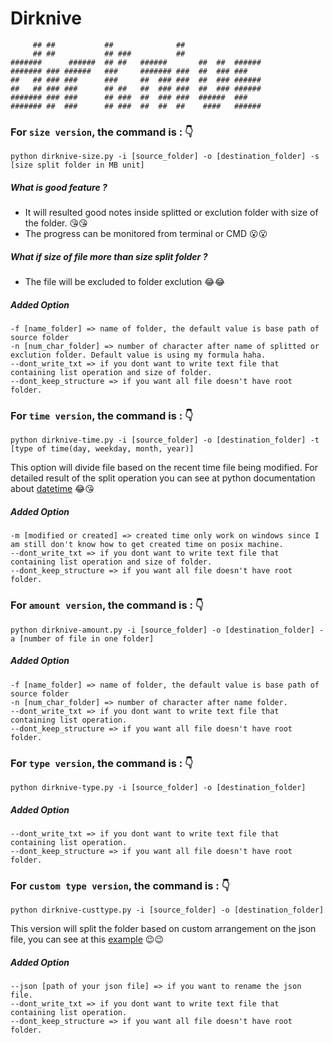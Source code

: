# Dirknive
```
     ## ##           ##              ##
     ## ##           ## ###          ##
#######      ######  ## ##   ######       ##  ##  ######
####### ### ######   ###     ####### ###  ##  ### ### 
##   ## ### ###      ###     ##  ### ###  ##  ### ######
##   ## ### ###      ## ##   ##  ### ###  ##  ### ######
####### ### ###      ## ###  ##  ### ###  ######  ###
####### ##  ###      ## ###  ##  ##  ##    ####   ######
```

### For `size version`, the command is : :point_down:
```
python dirknive-size.py -i [source_folder] -o [destination_folder] -s [size split folder in MB unit]
```
##### What is good feature ?
 - It will resulted good notes inside splitted or exclution folder with size of the folder. :kissing_heart::kissing_heart:
 - The progress can be monitored from terminal or CMD :open_mouth::open_mouth:
##### What if size of file more than size split folder ?
 - The file will be excluded to folder exclution :joy::joy:
##### Added Option
```
-f [name_folder] => name of folder, the default value is base path of source folder 
-n [num_char_folder] => number of character after name of splitted or exclution folder. Default value is using my formula haha.
--dont_write_txt => if you dont want to write text file that containing list operation and size of folder.
--dont_keep_structure => if you want all file doesn't have root folder.
```

### For `time version`, the command is : :point_down:
```
python dirknive-time.py -i [source_folder] -o [destination_folder] -t [type of time(day, weekday, month, year)]
```
This option will divide file based on the recent time file being modified. For detailed result of the split operation you can see at python documentation about [datetime](https://docs.python.org/3/library/datetime.html#strftime-and-strptime-format-codes) :joy::kissing_heart:
##### Added Option
```
-m [modified or created] => created time only work on windows since I am still don't know how to get created time on posix machine. 
--dont_write_txt => if you dont want to write text file that containing list operation and size of folder.
--dont_keep_structure => if you want all file doesn't have root folder.
```

### For `amount version`, the command is : :point_down:
```
python dirknive-amount.py -i [source_folder] -o [destination_folder] -a [number of file in one folder]
```
##### Added Option
```
-f [name_folder] => name of folder, the default value is base path of source folder 
-n [num_char_folder] => number of character after name folder.
--dont_write_txt => if you dont want to write text file that containing list operation.
--dont_keep_structure => if you want all file doesn't have root folder.
```

### For `type version`, the command is : :point_down:
```
python dirknive-type.py -i [source_folder] -o [destination_folder]
```
##### Added Option
```
--dont_write_txt => if you dont want to write text file that containing list operation.
--dont_keep_structure => if you want all file doesn't have root folder.
```

### For `custom type version`, the command is : :point_down:
```
python dirknive-custtype.py -i [source_folder] -o [destination_folder]
```
This version will split the folder based on custom arrangement on the json file, you can see at this [example](https://github.com/darkshadowlho/dirknive/blob/main/dirknive-custtype.json) :wink::wink:
##### Added Option
```
--json [path of your json file] => if you want to rename the json file.
--dont_write_txt => if you dont want to write text file that containing list operation.
--dont_keep_structure => if you want all file doesn't have root folder.
```
